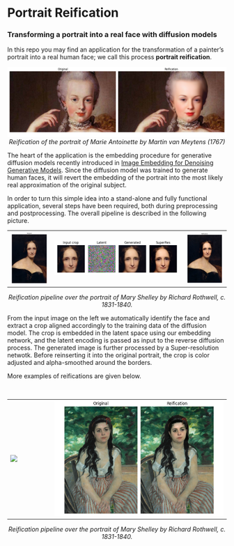 # Portrait Reification
### Transforming a portrait into a real face with diffusion models ###

In this repo you may find an application for the transformation of a painter’s portrait into a real human face; we call this process **portrait reification**. 

<p align="center">
  <img alt="Reification of the portrait of Marie Antoinette by Martin van Meytens (1767)" src="Maria_Antonietta.png" />
  <em>Reification of the portrait of Marie Antoinette by Martin van Meytens (1767)</em>
</p>

The heart of the application is the embedding procedure for generative diffusion models recently
introduced in [Image Embedding for Denoising Generative Models](https://arxiv.org/abs/2301.07485). Since the diffusion model was 
trained to generate human faces, it will revert the embedding
of the portrait into the most likely real approximation of the original subject. 


In order to turn this simple idea into a stand-alone and fully functional application, 
several steps have been required, both during preprocessing and postprocessing. The overall pipeline is described in the following picture.

<p align="center">
  <table>
  <tr>
    <td width="20%"><img src="Mary_orig.png"></td>
    <td><img src="marie_pipe.png"></td>
    <td width="20%"><img src="Mary_final.png"></td>
  </tr>
  </table>
</p>
<p align="center">
  <em>Reification pipeline over the portrait of Mary Shelley by Richard Rothwell, c. 1831-1840.
  </em>
</p>
From the input image on the left we automatically identify the face and extract a crop aligned accordingly to
the training data of the diffusion model. The crop is 
embedded in the latent space using our embedding network,
and the latent encoding is passed as input to the reverse diffusion process. The generated image is further processed
by a Super-resolution netwotk. Before reinserting it into
the original portrait, the crop is color adjusted and alpha-smoothed around the borders.

More examples of reifications are given below.

<p align="center">
  <table>
  <tr>
    <td width="20%"><img src="Vermeer1.png"></td>
    <td><img src="renoir_reifi.png"></td>
  </tr>
  </table>
</p>
<p align="center">
  <em>Reification pipeline over the portrait of Mary Shelley by Richard Rothwell, c. 1831-1840.
  </em>
</p>
